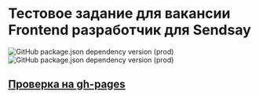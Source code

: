 # Тестовое задание для вакансии Frontend разработчик для Sendsay

![GitHub package.json dependency version (prod)](https://img.shields.io/github/package-json/dependency-version/caH40/bc-react-front/react?logo=react&style=flat-square)
![GitHub package.json dependency version (prod)](https://img.shields.io/github/package-json/dependency-version/caH40/bc-react-front/react-redux?color=pink&logo=react&style=flat-square)

## [<u>Проверка на gh-pages</u>](https://cah40.github.io/Calculator-for-Sendsay/)
